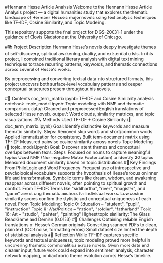 #Hermann Hesse Article Analysis
Welcome to the Hermann Hesse Article Analysis project — a digital humanities study that explores the thematic landscape of Hermann Hesse's major novels using text analysis techniques like TF-IDF, Cosine Similarity, and Topic Modeling.

This repository supports the final project for DIGS-20031-1 under the guidance of Clovis Gladstone at the University of Chicago.

#📚 Project Description
Hermann Hesse’s novels deeply investigate themes of self-discovery, spiritual awakening, duality, and existential crisis. In this project, I combined traditional literary analysis with digital text mining techniques to trace recurring patterns, keywords, and thematic connections across several of Hesse's works.

By preprocessing and converting textual data into structured formats, this project uncovers both surface-level vocabulary patterns and deeper conceptual structures present throughout his novels.

#📂 Contents
doc_term_matrix.ipynb: TF-IDF and Cosine Similarity analysis notebook.
topic_model.ipynb: Topic modeling with NMF and thematic comparison.
data/: Cleaned and preprocessed English translations of selected Hesse novels.
output/: Word clouds, similarity matrices, and topic visualizations.
#🔍 Methods Used
TF-IDF + Cosine Similarity (📄 doc_term_matrix.ipynb)
Goal: Identify distinctive keywords and measure thematic similarity.
Steps:
Removed stop words and short/common words
Applied lemmatization for consistency
Built term-document matrix using TF-IDF
Measured pairwise cosine similarity across novels
Topic Modeling (📄 topic_model.ipynb)
Goal: Discover latent themes and conceptual overlaps between texts.
Steps:
Focused on nouns to capture meaningful topics
Used NMF (Non-negative Matrix Factorization) to identify 20 topics
Measured document similarity based on topic distributions
#🧠 Key Findings
From PhiloLogic and Word Frequency:
Frequent use of introspective and psychological vocabulary supports the hypothesis of Hesse’s focus on inner life and transformation.
Symbolic terms like dream, wisdom, and awakening reappear across different novels, often pointing to spiritual growth and conflict.
From TF-IDF:
Terms like "siddhartha", "river", "magister", and "game" are strong thematic anchors for individual works.
Low cosine similarity scores confirm the stylistic and conceptual uniqueness of each novel.
From Topic Modeling:
Topic 0: Education – "student", "pupil", "instruction"
Topic 8: War/Politics – "nation", "soldier", "fatherland"
Topic 16: Art – "studio", "painter", "painting"
Highest topic similarity: The Glass Bead Game and Demian (0.0153)
#🧩 Challenges
Obtaining reliable English translations of Hesse’s German originals
Converting scanned PDFs to clean, plain text (OCR noise, formatting errors)
Small dataset size limited the depth of statistical analysis
#💭 Reflection
While TF-IDF captures specific keywords and textual uniqueness, topic modeling proved more helpful in uncovering thematic commonalities across novels. Given more data and cleaner input, future work could expand into sentiment analysis, character network mapping, or diachronic theme evolution across Hesse’s timeline.
